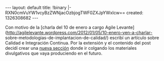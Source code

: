 --- layout: default title: !binary |- RXN0cmVuYW1vcyBzZWNjacOzbjogTWF0ZXJpYWxlcw== created: 1326308682 --- 

Con motivo de la [charla del 10 de enero a cargo Agile
Levante](http://agilelevante.wordpress.com/2012/01/05/10-enero-ven-a-charlar-
sobre-metodologias-de-implantacion-de-calidad/) escribí un artículo sobre
Calidad e Integración Continua. Por la extensión y el contenido del post
decidí crear una [nueva sección](/materiales) donde ir colgando los materiales
divulgativos que vaya produciendo en el futuro.

